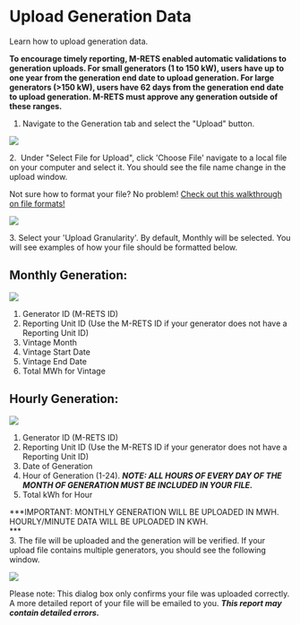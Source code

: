 Upload Generation Data
======================

Learn how to upload generation data.

**To encourage timely reporting, M-RETS enabled automatic validations to generation uploads. For small generators (1 to 150 kW), users have up to one year from the generation end date to upload generation. For large generators (>150 kW), users have 62 days from the generation end date to upload generation. M-RETS must approve any generation outside of these ranges.**

1.  Navigate to the Generation tab and select the "Upload" button.

![](https://downloads.intercomcdn.com/i/o/113387937/7290f8a5d8249945b1af1873/2019-04-05_04-29-25.png)

2\.  Under "Select File for Upload", click 'Choose File' navigate to a local file on your computer and select it. You should see the file name change in the upload window. 

Not sure how to format your file? No problem! [Check out this walkthrough on file formats!](https://help.mrets.org/within-the-system/generation/generation-upload-data-format)

![](https://downloads.intercomcdn.com/i/o/113388266/1136d37e38bca7daf1920c34/2019-04-05_04-31-03.png)

3\. Select your 'Upload Granularity'. By default, Monthly will be selected. You will see examples of how your file should be formatted below.

Monthly Generation:
-------------------

![](https://downloads.intercomcdn.com/i/o/113391508/1393dc3c2b6c5a96a270fa8f/2019-04-05_04-46-24.png)

1.  Generator ID (M-RETS ID)
2.  Reporting Unit ID (Use the M-RETS ID if your generator does not have a Reporting Unit ID)
3.  Vintage Month
4.  Vintage Start Date
5.  Vintage End Date
6.  Total MWh for Vintage

Hourly Generation:
------------------

![](https://downloads.intercomcdn.com/i/o/113393281/a042fda0857687bd2543b6f0/2019-04-05_04-57-14.png)

1.  Generator ID (M-RETS ID)
2.  Reporting Unit ID (Use the M-RETS ID if your generator does not have a Reporting Unit ID)
3.  Date of Generation
4.  Hour of Generation (1-24). ***NOTE: ALL HOURS OF EVERY DAY OF THE MONTH OF GENERATION MUST BE INCLUDED IN YOUR FILE.***
5.  Total kWh for Hour

***IMPORTANT: MONTHLY GENERATION WILL BE UPLOADED IN MWH. HOURLY/MINUTE DATA WILL BE UPLOADED IN KWH.\
***\
3\. The file will be uploaded and the generation will be verified. If your upload file contains multiple generators, you should see the following window.

![](https://downloads.intercomcdn.com/i/o/113394864/bc97d54a13078f73c8e37b12/2019-04-05_05-02-13.png)

Please note: This dialog box only confirms your file was uploaded correctly. A more detailed report of your file will be emailed to you. ***This report may contain detailed errors.***
